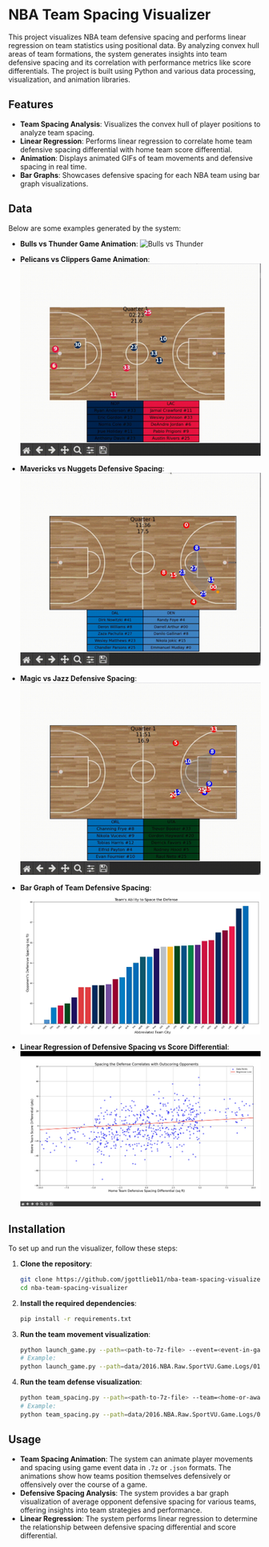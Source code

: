 # NBA Team Spacing Visualizer

This project visualizes NBA team defensive spacing and performs linear regression on team statistics using positional data. By analyzing convex hull areas of team formations, the system generates insights into team defensive spacing and its correlation with performance metrics like score differentials. The project is built using Python and various data processing, visualization, and animation libraries.

## Features

- **Team Spacing Analysis**: Visualizes the convex hull of player positions to analyze team spacing.
- **Linear Regression**: Performs linear regression to correlate home team defensive spacing differential with home team score differential.
- **Animation**: Displays animated GIFs of team movements and defensive spacing in real time.
- **Bar Graphs**: Showcases defensive spacing for each NBA team using bar graph visualizations.

## Data

Below are some examples generated by the system:

- **Bulls vs Thunder Game Animation**:
  ![Bulls vs Thunder](examples/Bulls-Thunder.gif)

- **Pelicans vs Clippers Game Animation**:
  ![Pelicans vs Clippers](examples/Pelicans-Clippers.gif)

- **Mavericks vs Nuggets Defensive Spacing**:
  ![Mavericks vs Nuggets](examples/Mavericks-Nuggets-Defense-Spacing.gif)

- **Magic vs Jazz Defensive Spacing**:
  ![Magic vs Jazz](examples/Magic-Jazz-Defense-Spacing.gif)

- **Bar Graph of Team Defensive Spacing**:
  ![Bar Graph](examples/BarGraph.jpg)

- **Linear Regression of Defensive Spacing vs Score Differential**:
  ![Linear Regression](examples/LinearRegression.jpg)

## Installation

To set up and run the visualizer, follow these steps:

1. **Clone the repository**:
    ```bash
    git clone https://github.com/jgottlieb11/nba-team-spacing-visualizer.git
    cd nba-team-spacing-visualizer
    ```

2. **Install the required dependencies**:
    ```bash
    pip install -r requirements.txt
    ```

3. **Run the team movement visualization**:
    ```bash
    python launch_game.py --path=<path-to-7z-file> --event=<event-in-game>
    # Example:
    python launch_game.py --path=data/2016.NBA.Raw.SportVU.Game.Logs/01.01.2016.NYK.at.CHI.7z --event=1  
    ```

4. **Run the team defense visualization**:
    ```bash
    python team_spacing.py --path=<path-to-7z-file> --team=<home-or-away>
    # Example:
    python team_spacing.py --path=data/2016.NBA.Raw.SportVU.Game.Logs/01.02.2016.PHI.at.LAC.7z --team=home
    ```

## Usage

- **Team Spacing Animation**: The system can animate player movements and spacing using game event data in `.7z` or `.json` formats. The animations show how teams position themselves defensively or offensively over the course of a game.
- **Defensive Spacing Analysis**: The system provides a bar graph visualization of average opponent defensive spacing for various teams, offering insights into team strategies and performance.
- **Linear Regression**: The system performs linear regression to determine the relationship between defensive spacing differential and score differential.
